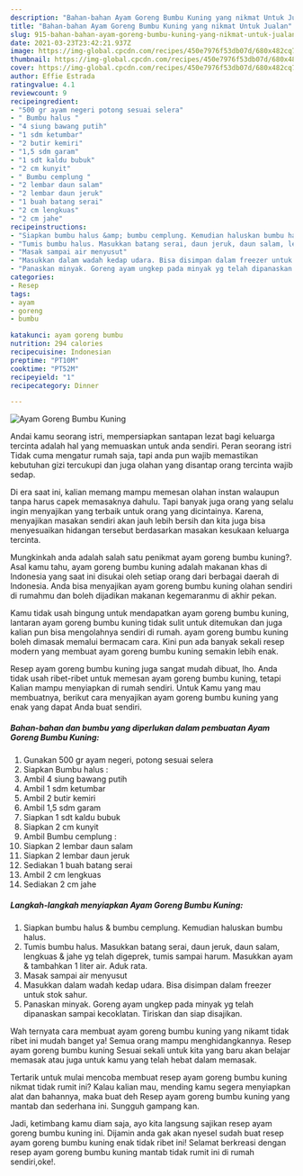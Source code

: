 ```yaml
---
description: "Bahan-bahan Ayam Goreng Bumbu Kuning yang nikmat Untuk Jualan"
title: "Bahan-bahan Ayam Goreng Bumbu Kuning yang nikmat Untuk Jualan"
slug: 915-bahan-bahan-ayam-goreng-bumbu-kuning-yang-nikmat-untuk-jualan
date: 2021-03-23T23:42:21.937Z
image: https://img-global.cpcdn.com/recipes/450e7976f53db07d/680x482cq70/ayam-goreng-bumbu-kuning-foto-resep-utama.jpg
thumbnail: https://img-global.cpcdn.com/recipes/450e7976f53db07d/680x482cq70/ayam-goreng-bumbu-kuning-foto-resep-utama.jpg
cover: https://img-global.cpcdn.com/recipes/450e7976f53db07d/680x482cq70/ayam-goreng-bumbu-kuning-foto-resep-utama.jpg
author: Effie Estrada
ratingvalue: 4.1
reviewcount: 9
recipeingredient:
- "500 gr ayam negeri potong sesuai selera"
- " Bumbu halus "
- "4 siung bawang putih"
- "1 sdm ketumbar"
- "2 butir kemiri"
- "1,5 sdm garam"
- "1 sdt kaldu bubuk"
- "2 cm kunyit"
- " Bumbu cemplung "
- "2 lembar daun salam"
- "2 lembar daun jeruk"
- "1 buah batang serai"
- "2 cm lengkuas"
- "2 cm jahe"
recipeinstructions:
- "Siapkan bumbu halus &amp; bumbu cemplung. Kemudian haluskan bumbu halus."
- "Tumis bumbu halus. Masukkan batang serai, daun jeruk, daun salam, lengkuas &amp; jahe yg telah digeprek, tumis sampai harum. Masukkan ayam &amp; tambahkan 1 liter air. Aduk rata."
- "Masak sampai air menyusut"
- "Masukkan dalam wadah kedap udara. Bisa disimpan dalam freezer untuk stok sahur."
- "Panaskan minyak. Goreng ayam ungkep pada minyak yg telah dipanaskan sampai kecoklatan. Tiriskan dan siap disajikan."
categories:
- Resep
tags:
- ayam
- goreng
- bumbu

katakunci: ayam goreng bumbu 
nutrition: 294 calories
recipecuisine: Indonesian
preptime: "PT10M"
cooktime: "PT52M"
recipeyield: "1"
recipecategory: Dinner

---
```



![Ayam Goreng Bumbu Kuning](https://img-global.cpcdn.com/recipes/450e7976f53db07d/680x482cq70/ayam-goreng-bumbu-kuning-foto-resep-utama.jpg)

Andai kamu seorang istri, mempersiapkan santapan lezat bagi keluarga tercinta adalah hal yang memuaskan untuk anda sendiri. Peran seorang istri Tidak cuma mengatur rumah saja, tapi anda pun wajib memastikan kebutuhan gizi tercukupi dan juga olahan yang disantap orang tercinta wajib sedap.

Di era  saat ini, kalian memang mampu memesan olahan instan walaupun tanpa harus capek memasaknya dahulu. Tapi banyak juga orang yang selalu ingin menyajikan yang terbaik untuk orang yang dicintainya. Karena, menyajikan masakan sendiri akan jauh lebih bersih dan kita juga bisa menyesuaikan hidangan tersebut berdasarkan masakan kesukaan keluarga tercinta. 



Mungkinkah anda adalah salah satu penikmat ayam goreng bumbu kuning?. Asal kamu tahu, ayam goreng bumbu kuning adalah makanan khas di Indonesia yang saat ini disukai oleh setiap orang dari berbagai daerah di Indonesia. Anda bisa menyajikan ayam goreng bumbu kuning olahan sendiri di rumahmu dan boleh dijadikan makanan kegemaranmu di akhir pekan.

Kamu tidak usah bingung untuk mendapatkan ayam goreng bumbu kuning, lantaran ayam goreng bumbu kuning tidak sulit untuk ditemukan dan juga kalian pun bisa mengolahnya sendiri di rumah. ayam goreng bumbu kuning boleh dimasak memalui bermacam cara. Kini pun ada banyak sekali resep modern yang membuat ayam goreng bumbu kuning semakin lebih enak.

Resep ayam goreng bumbu kuning juga sangat mudah dibuat, lho. Anda tidak usah ribet-ribet untuk memesan ayam goreng bumbu kuning, tetapi Kalian mampu menyiapkan di rumah sendiri. Untuk Kamu yang mau membuatnya, berikut cara menyajikan ayam goreng bumbu kuning yang enak yang dapat Anda buat sendiri.

<!--inarticleads1-->

##### Bahan-bahan dan bumbu yang diperlukan dalam pembuatan Ayam Goreng Bumbu Kuning:

1. Gunakan 500 gr ayam negeri, potong sesuai selera
1. Siapkan  Bumbu halus :
1. Ambil 4 siung bawang putih
1. Ambil 1 sdm ketumbar
1. Ambil 2 butir kemiri
1. Ambil 1,5 sdm garam
1. Siapkan 1 sdt kaldu bubuk
1. Siapkan 2 cm kunyit
1. Ambil  Bumbu cemplung :
1. Siapkan 2 lembar daun salam
1. Siapkan 2 lembar daun jeruk
1. Sediakan 1 buah batang serai
1. Ambil 2 cm lengkuas
1. Sediakan 2 cm jahe




<!--inarticleads2-->

##### Langkah-langkah menyiapkan Ayam Goreng Bumbu Kuning:

1. Siapkan bumbu halus &amp; bumbu cemplung. Kemudian haluskan bumbu halus.
1. Tumis bumbu halus. Masukkan batang serai, daun jeruk, daun salam, lengkuas &amp; jahe yg telah digeprek, tumis sampai harum. Masukkan ayam &amp; tambahkan 1 liter air. Aduk rata.
1. Masak sampai air menyusut
1. Masukkan dalam wadah kedap udara. Bisa disimpan dalam freezer untuk stok sahur.
1. Panaskan minyak. Goreng ayam ungkep pada minyak yg telah dipanaskan sampai kecoklatan. Tiriskan dan siap disajikan.




Wah ternyata cara membuat ayam goreng bumbu kuning yang nikamt tidak ribet ini mudah banget ya! Semua orang mampu menghidangkannya. Resep ayam goreng bumbu kuning Sesuai sekali untuk kita yang baru akan belajar memasak atau juga untuk kamu yang telah hebat dalam memasak.

Tertarik untuk mulai mencoba membuat resep ayam goreng bumbu kuning nikmat tidak rumit ini? Kalau kalian mau, mending kamu segera menyiapkan alat dan bahannya, maka buat deh Resep ayam goreng bumbu kuning yang mantab dan sederhana ini. Sungguh gampang kan. 

Jadi, ketimbang kamu diam saja, ayo kita langsung sajikan resep ayam goreng bumbu kuning ini. Dijamin anda gak akan nyesel sudah buat resep ayam goreng bumbu kuning enak tidak ribet ini! Selamat berkreasi dengan resep ayam goreng bumbu kuning mantab tidak rumit ini di rumah sendiri,oke!.

